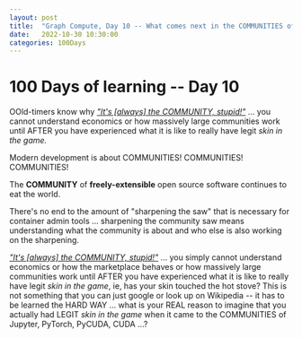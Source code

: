 ```yaml
---
layout: post
title:  "Graph Compute, Day 10 -- What comes next in the COMMUNITIES of Jupyter, PyTorch, PyCUDA ... CUDA ..."
date:   2022-10-30 10:30:00
categories: 100Days
---
```



# 100 Days of learning -- Day 10

OOld-timers know why [*"It's [always] the COMMUNITY, stupid!"*](https://en.wikipedia.org/wiki/It%27s_the_economy,_stupid) ... you cannot understand economics or how massively large communities work until AFTER you have experienced what it is like to really have legit *skin in the game.*

Modern development is about COMMUNITIES! COMMUNITIES! COMMUNITIES!

The **COMMUNITY** of **freely-extensible** open source software continues to eat the world.

There's no end to the amount of "sharpening the saw" that is necessary for container admin tools ... sharpening the community saw means understanding what the community is about and who else is also working on the sharpening.

[*"It's [always] the COMMUNITY, stupid!"*](https://en.wikipedia.org/wiki/It%27s_the_economy,_stupid) ... you simply cannot understand economics or how the marketplace behaves or how massively large communities work until AFTER you have experienced what it is like to really have legit *skin in the game*, ie, has your skin touched the hot stove? This is not something that you can just google or look up on Wikipedia -- it has to be learned the HARD WAY ... what is your REAL reason to imagine that you actually had LEGIT *skin in the game* when it came to the COMMUNITIES of Jupyter, PyTorch, PyCUDA, CUDA ...?
